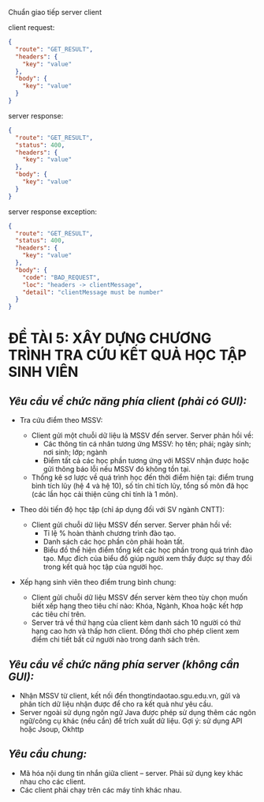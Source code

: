 Chuẩn giao tiếp server client

client request:

```json
{
  "route": "GET_RESULT",
  "headers": {
    "key": "value"
  },
  "body": {
    "key": "value"
  }
}
```

server response:

```json
{
  "route": "GET_RESULT",
  "status": 400,
  "headers": {
    "key": "value"
  },
  "body": {
    "key": "value"
  }
}
```

server response exception:

```json
{
  "route": "GET_RESULT",
  "status": 400,
  "headers": {
    "key": "value"
  },
  "body": {
    "code": "BAD_REQUEST",
    "loc": "headers -> clientMessage",
    "detail": "clientMessage must be number"
  }
}
```

# ĐỀ TÀI 5: XÂY DỰNG CHƯƠNG TRÌNH TRA CỨU KẾT QUẢ HỌC TẬP SINH VIÊN

## *Yêu cầu về chức năng phía client (phải có GUI):*

- Tra cứu điểm theo MSSV:
    - Client gửi một chuỗi dữ liệu là MSSV đến server. Server phản hồi về:
        - Các thông tin cá nhân tương ứng MSSV: họ tên; phái; ngày sinh; nơi sinh; lớp; ngành
        - Điểm tất cả các học phần tương ứng với MSSV nhận được hoặc gửi thông báo lỗi nếu MSSV đó không tồn tại.
    - Thống kê sơ lược về quá trình học đến thời điểm hiện tại: điểm trung bình tích lũy (hệ 4 và hệ 10), số tín chỉ tích lũy, tổng số môn đã học (các lần học cải thiện cũng chỉ tính là 1 môn).

- Theo dõi tiến độ học tập (chỉ áp dụng đối với SV ngành CNTT):
    - Client gửi chuỗi dữ liệu MSSV đến server. Server phản hồi về:
        - Tỉ lệ % hoàn thành chương trình đào tạo.
        - Danh sách các học phần còn phải hoàn tất.
        - Biểu đồ thể hiện điểm tổng kết các học phần trong quá trình đào tạo. Mục đích của biểu đồ giúp người xem thấy được sự thay đổi trong kết quả học tập của người học.

- Xếp hạng sinh viên theo điểm trung bình chung:
    - Client gửi chuỗi dữ liệu MSSV đến server kèm theo tùy chọn muốn biết xếp hạng theo tiêu chí nào: Khóa, Ngành, Khoa hoặc kết hợp các tiêu chí trên.
    - Server trả về thứ hạng của client kèm danh sách 10 người có thứ hạng cao hơn và thấp hơn client. Đồng thời cho phép client xem điểm chi tiết bất cứ người nào trong danh sách trên.

## *Yêu cầu về chức năng phía server (không cần GUI):*

- Nhận MSSV từ client, kết nối đến thongtindaotao.sgu.edu.vn, gửi và phân tích dữ liệu nhận được để cho ra kết quả như yêu cầu.
- Server ngoài sử dụng ngôn ngữ Java được phép sử dụng thêm các ngôn ngữ/công cụ khác (nếu cần) để trích xuất dữ liệu. Gợi ý: sử dụng API hoặc Jsoup, Okhttp

## *Yêu cầu chung:*

- Mã hóa nội dung tin nhắn giữa client – server. Phải sử dụng key khác nhau cho các client.
- Các client phải chạy trên các máy tính khác nhau.